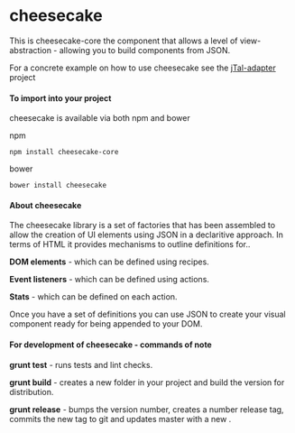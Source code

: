 # cheesecake
This is cheesecake-core the component that allows a level of view-abstraction - allowing you to build components from JSON.

For a concrete example on how to use cheesecake see the [jTal-adapter](https://github.com/DNR500/jtal-adapter) project

#### To import into your project
cheesecake is available via both npm and bower

npm

```
npm install cheesecake-core
```

bower

```
bower install cheesecake
```

#### About cheesecake

The cheesecake library is a set of factories that has been assembled to allow the creation of UI elements using JSON in a declaritive approach. In terms of HTML it provides mechanisms to outline definitions for..

**DOM elements** - which can be defined using recipes.

**Event listeners** - which can be defined using actions.

**Stats** - which can be defined on each action.

Once you have a set of definitions you can use JSON to create your visual component ready for being appended to your DOM.

#### For development of cheesecake - commands of note

**grunt test** - runs tests and lint checks.

**grunt build** - creates a new folder in your project and build the version for distribution.

**grunt release** - bumps the version number, creates a number release tag, commits the new tag to git and updates master with a new .

